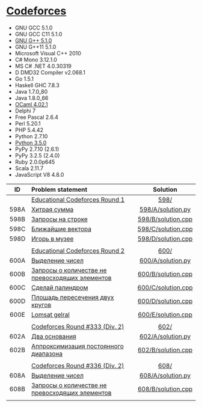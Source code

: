 # [Codeforces](http://codeforces.com/)

- GNU GCC 5.1.0
- GNU GCC C11 5.1.0
- [GNU G++ 5.1.0](c++.md)
- GNU G++11 5.1.0
- Microsoft Visual C++ 2010
- C# Mono 3.12.1.0
- MS C# .NET 4.0.30319
- D DMD32 Compiler v2.068.1
- Go 1.5.1
- Haskell GHC 7.8.3
- Java 1.7.0_80
- Java 1.8.0_66
- [OCaml 4.02.1](ocaml.md)
- Delphi 7
- Free Pascal 2.6.4
- Perl 5.20.1
- PHP 5.4.42
- Python 2.7.10
- [Python 3.5.0](python.md)
- PyPy 2.7.10 (2.6.1)
- PyPy 3.2.5 (2.4.0)
- Ruby 2.0.0p645
- Scala 2.11.7
- JavaScript V8 4.8.0

| ID   | Problem statement                                                                                 | Solution                                   |
|:----:|:--------------------------------------------------------------------------------------------------|:------------------------------------------:|
|      | [Educational Codeforces Round 1](http://codeforces.com/contest/598)                               | [598/](598/)                               |
| 598A | [Хитрая сумма                                      ](http://codeforces.com/contest/598/problem/A) | [598/A/solution.py](598/A/solution.py)     |
| 598B | [Запросы на строке                                 ](http://codeforces.com/contest/598/problem/B) | [598/B/solution.cpp](598/B/solution.cpp)   |
| 598C | [Ближайшие вектора                                 ](http://codeforces.com/contest/598/problem/C) | [598/C/solution.cpp](598/C/solution.cpp)   |
| 598D | [Игорь в музее                                     ](http://codeforces.com/contest/598/problem/D) | [598/D/solution.cpp](598/D/solution.cpp)   |
|      |                                                                                                   |                                            |
|      | [Educational Codeforces Round 2](http://codeforces.com/contest/600)                               | [600/](600/)                               |
| 600A | [Выделение чисел                                   ](http://codeforces.com/contest/600/problem/A) | [600/A/solution.py](600/A/solution.py)     |
| 600B | [Запросы о количестве не превосходящих элементов   ](http://codeforces.com/contest/600/problem/B) | [600/B/solution.cpp](600/B/solution.cpp)   |
| 600C | [Сделай палиндром                                  ](http://codeforces.com/contest/600/problem/C) | [600/C/solution.cpp](600/C/solution.cpp)   |
| 600D | [Площадь пересечения двух кругов                   ](http://codeforces.com/contest/600/problem/D) | [600/D/solution.cpp](600/D/solution.cpp)   |
| 600E | [Lomsat gelral                                     ](http://codeforces.com/contest/600/problem/E) | [600/E/solution.cpp](600/E/solution.cpp)   |
|      |                                                                                                   |                                            |
|      | [Codeforces Round #333 (Div. 2)](http://codeforces.com/contest/602)                               | [602/](602/)                               |
| 602A | [Два основания                                     ](http://codeforces.com/contest/602/problem/A) | [602/A/solution.py](602/A/solution.py)     |
| 602B | [Аппроксимизация постоянного диапазона             ](http://codeforces.com/contest/602/problem/B) | [602/B/solution.cpp](602/B/solution.cpp)   |
|      |                                                                                                   |                                            |
|      | [Codeforces Round #336 (Div. 2)](http://codeforces.com/contest/608)                               | [608/](608/)                               |
| 608A | [Выделение чисел                                   ](http://codeforces.com/contest/608/problem/A) | [608/A/solution.py](608/A/solution.py)     |
| 608B | [Запросы о количестве не превосходящих элементов   ](http://codeforces.com/contest/608/problem/B) | [608/B/solution.cpp](608/B/solution.cpp)   |
|      |                                                                                                   |                                            |

